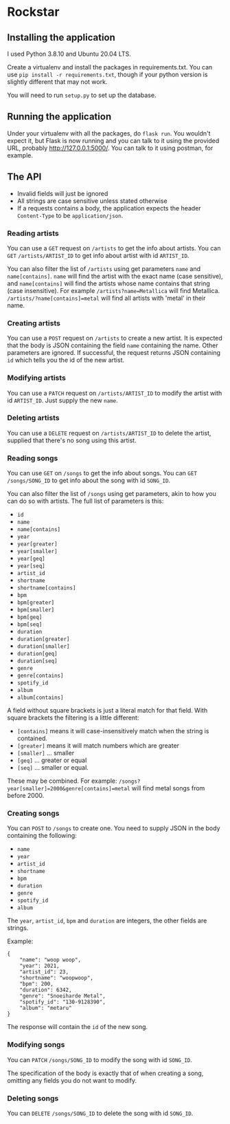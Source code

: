 # Rockstar

## Installing the application
I used Python 3.8.10 and Ubuntu 20.04 LTS.

Create a virtualenv and install the packages in requirements.txt. You can use `pip install -r requirements.txt`, though if your python version is slightly different that may not work.

You will need to run `setup.py` to set up the database.

## Running the application
Under your virtualenv with all the packages, do `flask run`. You wouldn't expect it, but Flask is now running and you can talk to it using the provided URL, probably http://127.0.0.1:5000/. You can talk to it using postman, for example.

## The API

- Invalid fields will just be ignored
- All strings are case sensitive unless stated otherwise
- If a requests contains a body, the application expects the header `Content-Type` to be `application/json`.

### Reading artists
You can use a `GET` request on `/artists` to get the info about artists. You can `GET` `/artists/ARTIST_ID` to get info about artist with id `ARTIST_ID`.

You can also filter the list of `/artists` using get parameters `name` and `name[contains]`. `name` will find the artist with the exact name (case sensitive), and `name[contains]` will find the artists whose name contains that string (case insensitive). For example `/artists?name=Metallica` will find Metallica. `/artists/?name[contains]=metal` will find all artists with 'metal' in their name.

### Creating artists
You can use a `POST` request on `/artists` to create a new artist. It is expected that the body is JSON containing the field `name` containing the name. Other parameters are ignored. If successful, the request returns JSON containing `id` which tells you the id of the new artist.

### Modifying artists
You can use a `PATCH` request on `/artists/ARTIST_ID` to modify the artist with id `ARTIST_ID`. Just supply the new `name`.

### Deleting artists
You can use a `DELETE` request on `/artists/ARTIST_ID` to delete the artist, supplied that there's no song using this artist.

### Reading songs
You can use `GET` on `/songs` to get the info about songs. You can `GET` `/songs/SONG_ID` to get info about the song with id `SONG_ID`.

You can also filter the list of `/songs` using get parameters, akin to how you can do so with artists. The full list of parameters is this:

- `id`
- `name`
- `name[contains]`
- `year`
- `year[greater]`
- `year[smaller]`
- `year[geq]`
- `year[seq]`
- `artist_id`
- `shortname`
- `shortname[contains]`
- `bpm`
- `bpm[greater]`
- `bpm[smaller]`
- `bpm[geq]`
- `bpm[seq]`
- `duration`
- `duration[greater]`
- `duration[smaller]`
- `duration[geq]`
- `duration[seq]`
- `genre`
- `genre[contains]`
- `spotify_id`
- `album`
- `album[contains]`

A field without square brackets is just a literal match for that field. With square brackets the filtering is a little different:

- `[contains]` means it will case-insensitively match when the string is contained.
- `[greater]` means it will match numbers which are greater
- `[smaller]` ... smaller
- `[geq]` ... greater or equal
- `[seq]` ... smaller or equal.

These may be combined. For example: `/songs?year[smaller]=2000&genre[contains]=metal` will find metal songs from before 2000.

### Creating songs
You can `POST` to `/songs` to create one. You need to supply JSON in the body containing the following:

- `name`
- `year`
- `artist_id`
- `shortname`
- `bpm`
- `duration`
- `genre`
- `spotify_id`
- `album`

The `year`, `artist_id`, `bpm` and `duration` are integers, the other fields are strings.

Example:

    {
        "name": "woop woop",
        "year": 2021,
        "artist_id": 23,
        "shortname": "woopwoop",
        "bpm": 200,
        "duration": 6342,
        "genre": "Snoeiharde Metal",
        "spotify_id": "130-9128390",
        "album": "metaru"
    }

The response will contain the `id` of the new song.

### Modifying songs
You can `PATCH` `/songs/SONG_ID` to modify the song with id `SONG_ID`.

The specification of the body is exactly that of when creating a song, omitting any fields you do not want to modify.

### Deleting songs
You can `DELETE` `/songs/SONG_ID` to delete the song with id `SONG_ID`.
